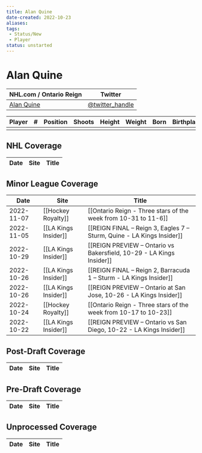 ```yaml
---
title: Alan Quine
date-created: 2022-10-23
aliases: 
tags:
 - Status/New
 - Player
status: unstarted
---
```


# Alan Quine

| NHL.com / Ontario Reign | Twitter                                 |
| ----------------------- | --------------------------------------- |
| [Alan Quine]()           | [@twitter_handle](https://twitter.com/) | 

| Player | \#  | Position | Shoots | Height | Weight | Born | Birthplace | Draft |
| ------ | --- | -------- | ------ | ------ | ------ | ---- | ---------- | ----- |
|        |     |          |        |        |        |      |            |       |



## NHL  Coverage
| Date | Site | Title |
| ---- | ---- | ----- |



## Minor League Coverage
| Date       | Site                 | Title                                                                 |
| ---------- | -------------------- | --------------------------------------------------------------------- |
| 2022-11-07 | [[Hockey Royalty]]   | [[Ontario Reign - Three stars of the week from 10-31 to 11-6]]        |
| 2022-11-05 | [[LA Kings Insider]] | [[REIGN FINAL – Reign 3, Eagles 7 – Sturm, Quine - LA Kings Insider]] |
| 2022-10-29 | [[LA Kings Insider]] | [[REIGN PREVIEW – Ontario vs Bakersfield, 10-29 - LA Kings Insider]] |
| 2022-10-26 | [[LA Kings Insider]] | [[REIGN FINAL – Reign 2, Barracuda 1 – Sturm - LA Kings Insider]]     |
| 2022-10-26 | [[LA Kings Insider]] | [[REIGN PREVIEW – Ontario at San Jose, 10-26 - LA Kings Insider]]     |
| 2022-10-24 | [[Hockey Royalty]]   | [[Ontario Reign - Three stars of the week from 10-17 to 10-23]]       |
| 2022-10-22 | [[LA Kings Insider]] | [[REIGN PREVIEW – Ontario vs San Diego, 10-22 - LA Kings Insider]]    |



## Post-Draft Coverage
| Date | Site | Title |
| ---- | ---- | ----- |



## Pre-Draft Coverage
| Date | Site | Title |
| ---- | ---- | ----- |


## Unprocessed Coverage
| Date | Site | Title |
| ---- | ---- | ----- |
